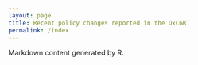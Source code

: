 ```yaml
---
layout: page
title: Recent policy changes reported in the OxCGRT
permalink: /index
---
```


Markdown content generated by R.
